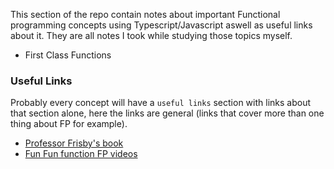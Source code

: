 This section of the repo contain notes about important Functional programming concepts using Typescript/Javascript aswell as useful links about it. They are all notes I took while studying those topics myself.

- First Class Functions

### Useful Links

Probably every concept will have a `useful links` section with links about that section alone,
here the links are general (links that cover more than one thing about FP for example).
- [Professor Frisby's book](https://github.com/MostlyAdequate/mostly-adequate-guide)
- [Fun Fun function FP videos](https://www.youtube.com/watch?v=BMUiFMZr7vk&list=PL0zVEGEvSaeEd9hlmCXrk5yUyqUag-n84)